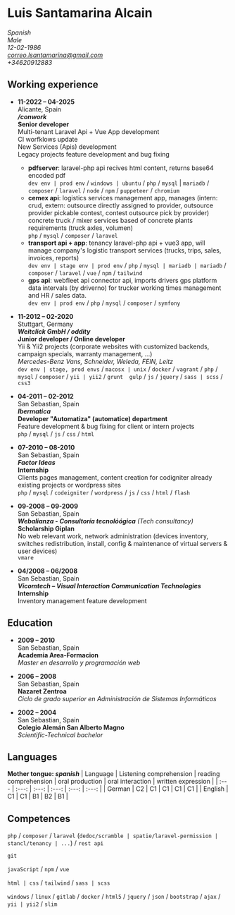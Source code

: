 # Luis Santamarina Alcain

*Spanish*  
*Male*  
*12-02-1986*  
*correo.lsantamarina@gmail.com*  
*+34620912883*

## Working experience

- **11-2022 – 04-2025**  
Alicante, Spain  
**_/conwork_**  
**Senior developer**  
Multi-tenant Laravel Api + Vue App development  
CI worfklows update  
New Services (Apis) development  
Legacy projects feature development and bug fixing    
    - **pdfserver**: laravel-php api recives html content, returns base64 encoded pdf  
`dev env | prod env` / `windows | ubuntu` / `php` / `mysql` | `mariadb` / `composer` / `laravel` / `node` / `npm` / `puppeteer` / `chromium`
    - **cemex api**: logistics services management app, manages (intern: crud, extern: outsource directly assigned to provider, outsource provider pickable contest, contest outsource pick by provider) concrete truck / mixer services based of concrete plants requirements (truck axles, volumen)  
`php` / `mysql` / `composer` / `laravel`
    - **transport api + app**: tenancy laravel-php api + vue3 app, will manage company's logistic transport services (trucks, trips, sales, invoices, reports)  
`dev env | stage env | prod env` / `php` / `mysql | mariadb | mariadb` / `composer` / `laravel` / `vue` / `npm` / `tailwind`
    - **gps api**: webfleet api connector api, imports drivers gps platform data intervals (by driverno) for trucker working times management and HR / sales data.  
`dev env | prod env` / `php` / `mysql` / `composer` / `symfony`

- **11-2012 – 02-2020**  
Stuttgart, Germany  
**_Weitclick GmbH / oddity_**  
**Junior developer / Online developer**  
Yii & Yii2 projects (corporate websites with customized backends, campaign specials, warranty management, ...)  
_Mercedes-Benz Vans, Schneider, Weleda, FEIN, Leitz_  
`dev env | stage, prod envs` / `macosx | unix` / `docker` / `vagrant` / `php` / `mysql` / `composer` / `yii | yii2` / `grunt  gulp` / `js` / `jquery` / `sass | scss` / `css3`

- **04-2011 – 02-2012**  
San Sebastian, Spain  
**_Ibermatica_**  
**Developer "Automatiza" (automatice) department**  
Feature development & bug fixing for client or intern projects  
`php` / `mysql` / `js` / `css` / `html`

- **07-2010 – 08-2010**  
San Sebastian, Spain  
**_Factor Ideas_**  
**Internship**  
Clients pages management, content creation for codigniter already existing projects or wordpress sites  
`php` / `mysql` / `codeigniter` / `wordpress` / `js` / `css` / `html` / `flash`

- **09-2008 – 09-2009**  
San Sebastian, Spain  
**_Webalianza - Consultoría tecnolóógica_** _(Tech consultancy)_  
**Scholarship Giplan**  
No web relevant work, network administration (devices inventory, switches redistribution, install, config & maintenance of virtual servers & user devices)  
`vmare`

- **04/2008 – 06/2008**  
San Sebastian, Spain  
**_Vicomtech – Visual Interaction Communication Technologies_**  
**Internship**  
Inventory management feature development


## Education
- **2009 – 2010**  
San Sebastian, Spain  
**Academia Area-Formacion**  
_Master en desarrollo y programación web_

- **2006 – 2008**  
San Sebastian, Spain  
**Nazaret Zentroa**  
_Ciclo de grado superior en Administración de Sistemas Informáticos_

- **2002 – 2004**  
San Sebastian, Spain  
**Colegio Alemán San Alberto Magno**  
_Scientific-Technical bachelor_


## Languages
**Mother tongue: _spanish_** 
| Language    | Listening comprehension | reading comprehension | oral production | oral interaction | written expression |
| :---        |          :---:          |         :---:         |      :---:      |      :---:       |       :---:        |
| German      |           C2            |          C1           |       C1        |       C1         |        C1          |
| English     |           C1            |          C1           |       B1        |       B2         |        B1          |

## Competences
`php` / `composer` / `laravel` (`dedoc/scramble | spatie/laravel-permission | stancl/tenancy | ...`) / `rest api`

`git`

`javaScript` / `npm` / `vue`

`html | css` / `tailwind` / `sass | scss`

`windows` / `linux` / `gitlab` / `docker` / `html5` / `jquery` / `json` / `bootstrap` / `ajax` / `yii | yii2` / `slim`
